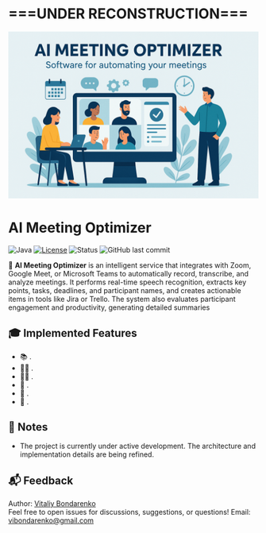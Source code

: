 # ===UNDER RECONSTRUCTION===

![alt text](<AI Meeting Optimizer_005.png>)

# AI Meeting Optimizer

![Java](https://img.shields.io/badge/Java-21+-orange)
[![License](https://img.shields.io/badge/license-Non--Commercial--Only-blue)](./LICENSE)
![Status](https://img.shields.io/badge/status-commercial-blue)
![GitHub last commit](https://img.shields.io/github/last-commit/VIBondarenko/aimeetingoptimizer)

📘 **AI Meeting Optimizer** is an intelligent service that integrates with Zoom, Google Meet, or Microsoft Teams to automatically record, transcribe, and analyze meetings. It performs real-time speech recognition, extracts key points, tasks, deadlines, and participant names, and creates actionable items in tools like Jira or Trello. The system also evaluates participant engagement and productivity, generating detailed summaries

## 🎓 Implemented Features

- 📚 .
- 👨‍🎓 .
- 🧑‍🏫 .
- 📝 .
- 📄 .
- 💾 .

## 🧩 Notes

- The project is currently under active development. The architecture and implementation details are being refined.

## 📬 Feedback

Author: [Vitaliy Bondarenko](https://github.com/VIBondarenko)  
Feel free to open issues for discussions, suggestions, or questions!
Email: [vibondarenko@gmail.com](mailto:vibondarenko@gmail.com)
